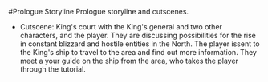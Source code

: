 #Prologue Storyline
Prologue storyline and cutscenes.

* Cutscene: King's court with the King's general and two other characters, and the player. They are discussing possibilities for the rise in constant blizzard and hostile entities in the North. The player issent to the King's ship to travel to the area and find out more information. They meet a your guide on the ship from the area, who takes the player through the tutorial. 
